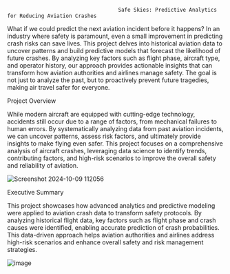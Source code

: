                                         Safe Skies: Predictive Analytics for Reducing Aviation Crashes

What if we could predict the next aviation incident before it happens? In an industry where safety is paramount, even a small improvement in predicting crash risks can save lives. This project delves into historical aviation data to uncover patterns and build predictive models that forecast the likelihood of future crashes. By analyzing key factors such as flight phase, aircraft type, and operator history, our approach provides actionable insights that can transform how aviation authorities and airlines manage safety. 
The goal is not just to analyze the past, but to proactively prevent future tragedies, making air travel safer for everyone.


Project Overview

While modern aircraft are equipped with cutting-edge technology, accidents still occur due to a range of factors, from mechanical failures to human errors. By systematically analyzing data from past aviation incidents, we can uncover patterns, assess risk factors, and ultimately provide insights to make flying even safer. This project focuses on a comprehensive analysis of aircraft crashes, leveraging data science to identify trends, contributing factors, and high-risk scenarios to improve the overall safety and reliability of aviation.


![Screenshot 2024-10-09 112056](https://github.com/user-attachments/assets/04540fec-501e-4fed-a452-01ca3fbfdc69)

Executive Summary

This project showcases how advanced analytics and predictive modeling were applied to aviation crash data to transform safety protocols. By analyzing historical flight data, key factors such as flight phase and crash causes were identified, enabling accurate prediction of crash probabilities. This data-driven approach helps aviation authorities and airlines address high-risk scenarios and enhance overall safety and risk management strategies.

![image](https://github.com/user-attachments/assets/5f7ff18f-77d2-4847-88bc-92ff975d3d27)
